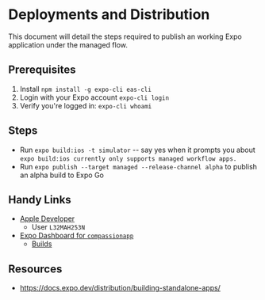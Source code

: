 # Deployments and Distribution

This document will detail the steps required to publish an working Expo application under the managed flow.

## Prerequisites

1. Install `npm install -g expo-cli eas-cli`
1. Login with your Expo account `expo-cli login`
1. Verify you're logged in: `expo-cli whoami`

## Steps

- Run `expo build:ios -t simulator` -- say yes when it prompts you about `expo build:ios currently only supports managed workflow apps.`
- Run `expo publish --target managed --release-channel alpha` to publish an alpha build to Expo Go

## Handy Links

- [Apple Developer](https://developer.apple.com/account/#!/overview/L32MAH253N)
  - User `L32MAH253N`
- [Expo Dashboard for `compassionapp`](https://expo.dev/accounts/compassionapp/projects/Compassion/)
  - [Builds](https://expo.dev/accounts/compassionapp/projects/Compassion/builds)

## Resources

- https://docs.expo.dev/distribution/building-standalone-apps/
